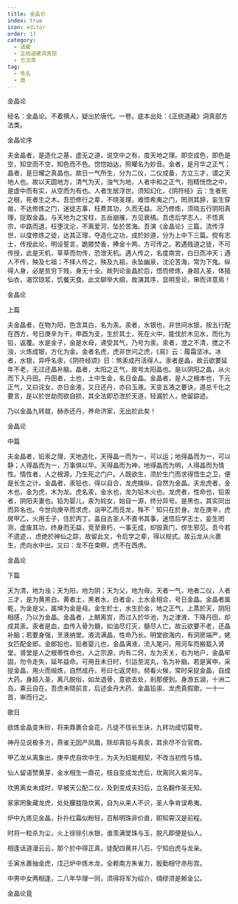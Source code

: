 ```yaml
---
title: 金晶论
index: true
icon: editor
order: 17
category:
  - 道藏
  - 正统道藏洞真部
  - 方法类
tag:
  - 佚名
  - 唐
---
```


金晶论  

经名：金晶论。不着撰人，疑出於唐代。一卷。底本出处：《正统道藏》洞真部方法类。  

金晶论序  

夫金晶者，是造化之基，虚无之道，说空中之有，度天地之理。即空成色，即色是空，知空而不空，知色而不色。惚惚始达，照曜名为妙音。金者，是月华之正气；晶者，是日耀之真晶也。故日一气所生，分为二仪，二仪成备，方立三才，谓之天地人也。故以天圆地方，清气为天，浊气为地，人者中和之正气，抱精恍惚之中，是虚中而有实，从空而为有也。人者生居浮世。须知幻化，《阴符经》云：生者死之根，死者生之木。吾恐修行之辈，不晓圣理，难悟希夷之门，罔测其辞，妄生穿凿，不达修炼之门，迷徒志事，枉费其功，久而无益。况乃修炼，须晓五行阴阳真理，捉取金晶，与天地为之宝柱，五岳崩摧，方见衰槁。吾虑后学志人，不悟真宗，中路而退，枉堕沈沦，不离爱河，坠於苦海。吾演《金晶论》三篇，流传浮世，以度修炼之徒，达其正理，夺造化之功，成於妙道，分为上中下三篇。傥有志士，传授此论，明设誓言，跪膝焚香，捧金十两，方可传之。若遇贱道之徒，不可传授，此是天机，草草而勿传，恐泄天机。遇人传之，名度南宫，白日而冲天；遇人不传，殃及七祖；不择人传之，殃及九祖，永坠幽泉，沈沦苦海，常为下鬼。纵得人身，必是贫穷下贱，身无十全。故列论金晶於后，悟而修炼，身超入圣，体插仙衣，渴饮琼浆，饥餐天食。此文聊举大纲，故演其序，显明至论，审而详意焉！  

金晶论  

上篇  

夫金晶者，在物为阳，色含其白，名为汞。汞者，水银也，非世间水银，按五行配在西方，号日庚辛为干，申酉为支，生於其土，死在火中，能伐於木见水，而化为铅，返覆。水是金子，金是水母，递受其气，乃号为汞。汞者，澄之不清，搅之不浊，火炼成银，方化为金。金者名虎，虎非世问之虎，《易》云：履霜坚冰。冰者，水银，异呼名汞，《阴符经颂》日：煞汞成丹活得人。汞者是晶，故云欲要延年不老，无过还晶补脑。晶者，太阳之正气，故号太阳晶也。是以阴阳之晶，从火而下入丹田。丹田者，土也，土中生金，名日金晶。金晶者，是人之根本也，下元正气，又曰诧女，亦日金液，又日还丹，亦曰玉液。天变五液之要诀，道总千化之要言，是以於世劫而欲自损，其全法即恐泄於天道，轻漏於人，绝留踪迹。  

乃以金晶九转就，赫赤还丹，养命济家，无出於此矣！  

金晶论  

中篇  

夫金晶者，铅汞之理，天地造化，天得晶一而为一，可以运；地得晶而为一，可以静；人得晶而为一，万事俱以毕。天得晶而为神，地得晶而为明，人得晶而为情性。情性者，人之根源，乃生死之门户。人既欲生，须於生门而求得悟生之卫，便是长生之计。金晶者，汞铅也，得以自合，龙虎擒纵，自然为金晶。夫龙虎者，金木也，金为虎，木为龙。虎名汞，金水也，龙为铅木火也。龙虎者，性命也，铅汞者，阴阳夫妻也。铅为婴儿，汞为姹女，始自一源，终分异号。是黑也，其实同出而异名也。今世向庚辛而求虎，诣甲乙而觅龙，殊不＇知只在於身。龙在庚辛，虎居甲乙，火用壬子，住於丙丁。盖自古圣人不直书其事，迷悟后学志士，妄生罔测，虚废其功，终身而无益，竞至衰朽，一事无成，却毁真门，傍生邪见。吾今若不遗迹，、虑绝於神仙之踪，故留此文，令后学之辈，得以规式。故云龙从火裹生，虎向水中出。又曰：龙不在束瞑，虎不在西虏。  

金晶论  

下篇  

天为清，地为浊；天为阳，地为阴；天为父，地为母。天者一气，地者二仪，人者三才，是为黄黑白。黄者土，黑者水，白者金，土水金相合，号日金晶。金晶者属乾，为金是父，属坤为金是母。金生於土，水生於金，地之正气，上蒸於天，阴阳相感，乃以为金晶。金晶者，上朝离宫，而过入於华池，为之津液，下降丹田，却成其汞。汞者是血，血传入骨为髓，如油尽灯灭，髓尽人亡。故云欲要不老，还晶补脑；若要身强，烹液纳堂。液流满晶，性命乃长。明堂欲海内，有洞房端严，姥女匹配金郎。金郎铅也，铅者婴儿也，金晶满液，流入尾问，用河车而搬载入肾堂。肾堂是人之根蒂性命也，人之宗源，内有二窍，左为天关，右为地户，金晶牢固，勿令走失，延年益命。可用丑未日时，引运至泥丸，名为补脑。若是寅申，采捉金晶，用火而缎炼，自然成丹，号曰七返灵砂。频看火候，常时采捉金晶，自成大药。身超入圣，离凡脱俗，如龙退骨，意欲去处，剎那便到。身游五湖，十洲二岛，乘云自在。吾虑未晓前言，后述金丹大药、金晶铅汞、龙虎真假歌，一十一首，审而行之。  

歌日  

欲炼金晶变朱砂，将来鼎裹合金花，凡徒不信长生诀，九转功成切莫夸。  

神丹见说极多方，燕雀无因产凤凰，除却真铅与真汞，其余尽不合官商。  

甲乙龙从离象出，庚辛虎自坎中生，为夫为妇能相契，不改当初性与情。  

仙人留语赞黄芽，金水相生一鼎花，枝自变成龙虎后，坎离同入紫河车。  

坎男离女未成时，早被天公配二仪，及到变成夫妇后，立名翻作圣无知。  

家家罔象藏龙虎，处处朦胧隐坎离，自为从来人不识，圣人争肯误希夷。  

炉中九炼见金晶，扑扑红霜似粉轻，百斛明珠非价直，即知霄汉是前程。  

时将一粒杀为尘，火上徐徐引水银，谁羡满堂珠与玉，脱凡即便是仙人。  

相逢话道漫云云，那个於中得正真，徒配四黄并八石，宁知白虎与龙亲。  

壬寅水裹抽金虎，戊己炉中炼木龙，全赖南方朱雀力，殷勤相守赤彤宫。  

中男中女两相逢，二八年华理一同，须得将军为绍介，绸缪须是赖金公。  

金晶论竟  
